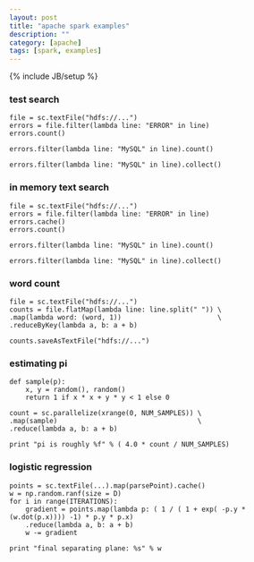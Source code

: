 ```yaml
---
layout: post
title: "apache spark examples"
description: ""
category: [apache]
tags: [spark, examples]
---
```

{% include JB/setup %}


### test search

    file = sc.textFile("hdfs://...")
    errors = file.filter(lambda line: "ERROR" in line)
    errors.count()

    errors.filter(lambda line: "MySQL" in line).count()

    errors.filter(lambda line: "MySQL" in line).collect()

### in memory text search

    file = sc.textFile("hdfs://...")
    errors = file.filter(lambda line: "ERROR" in line)
    errors.cache()
    errors.count()

    errors.filter(lambda line: "MySQL" in line).count()

    errors.filter(lambda line: "MySQL" in line).collect()

### word count

    file = sc.textFile("hdfs://...")
    counts = file.flatMap(lambda line: line.split(" ")) \
    .map(lambda word: (word, 1))                        \
    .reduceByKey(lambda a, b: a + b)

    counts.saveAsTextFile("hdfs://...")

### estimating pi

    def sample(p):
        x, y = random(), random()
        return 1 if x * x + y * y < 1 else 0

    count = sc.parallelize(xrange(0, NUM_SAMPLES)) \
    .map(sample)                                   \
    .reduce(lambda a, b: a + b)

    print "pi is roughly %f" % ( 4.0 * count / NUM_SAMPLES)

### logistic regression

    points = sc.textFile(...).map(parsePoint).cache()
    w = np.random.ranf(size = D)
    for i in range(ITERATIONS):
        gradient = points.map(lambda p: ( 1 / ( 1 + exp( -p.y * (w.dot(p.x)))) -1) * p.y * p.x)
        .reduce(lambda a, b: a + b)
        w -= gradient

    print "final separating plane: %s" % w